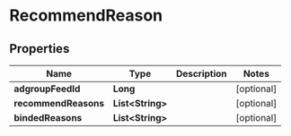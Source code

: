 

# RecommendReason


## Properties

Name | Type | Description | Notes
------------ | ------------- | ------------- | -------------
**adgroupFeedId** | **Long** |  |  [optional]
**recommendReasons** | **List&lt;String&gt;** |  |  [optional]
**bindedReasons** | **List&lt;String&gt;** |  |  [optional]



